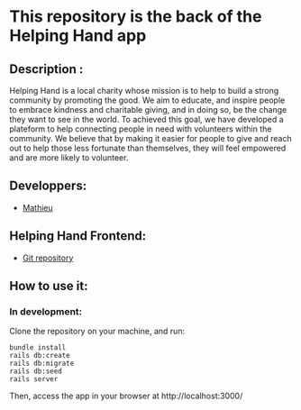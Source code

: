 # This repository is the back of the Helping Hand app

## Description :
Helping Hand is a local charity whose mission is to help to build a strong community by promoting the good. We aim to educate, and inspire people to embrace kindness and charitable giving, and in doing so, be the change they want to see in the world. To achieved this goal, we have developed a plateform to help connecting people in need with volunteers within the community. We believe that by making it easier for people to give and reach out to help those less fortunate than themselves, they will feel empowered and are more likely to volunteer.


## Developpers:
- [Mathieu](https://github.com/MathieuParadis)


## Helping Hand Frontend:
* [Git repository](https://github.com/MathieuParadis/helping-hand)


## How to use it:
### In development:
Clone the repository on your machine, and run:
```
bundle install
rails db:create
rails db:migrate
rails db:seed
rails server
```
Then, access the app in your browser at http://localhost:3000/
